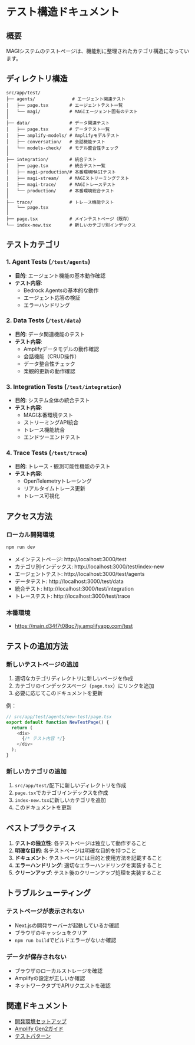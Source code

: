 # テスト構造ドキュメント

## 概要

MAGIシステムのテストページは、機能別に整理されたカテゴリ構造になっています。

## ディレクトリ構造

```
src/app/test/
├── agents/              # エージェント関連テスト
│   ├── page.tsx        # エージェントテスト一覧
│   └── magi/           # MAGIエージェント固有のテスト
│
├── data/               # データ関連テスト
│   ├── page.tsx        # データテスト一覧
│   ├── amplify-models/ # Amplifyモデルテスト
│   ├── conversation/   # 会話機能テスト
│   └── models-check/   # モデル整合性チェック
│
├── integration/        # 統合テスト
│   ├── page.tsx        # 統合テスト一覧
│   ├── magi-production/# 本番環境MAGIテスト
│   ├── magi-stream/    # MAGIストリーミングテスト
│   ├── magi-trace/     # MAGIトレーステスト
│   └── production/     # 本番環境総合テスト
│
├── trace/              # トレース機能テスト
│   └── page.tsx
│
├── page.tsx            # メインテストページ（既存）
└── index-new.tsx       # 新しいカテゴリ別インデックス
```

## テストカテゴリ

### 1. Agent Tests (`/test/agents`)
- **目的**: エージェント機能の基本動作確認
- **テスト内容**:
  - Bedrock Agentsの基本的な動作
  - エージェント応答の検証
  - エラーハンドリング

### 2. Data Tests (`/test/data`)
- **目的**: データ関連機能のテスト
- **テスト内容**:
  - Amplifyデータモデルの動作確認
  - 会話機能（CRUD操作）
  - データ整合性チェック
  - 楽観的更新の動作確認

### 3. Integration Tests (`/test/integration`)
- **目的**: システム全体の統合テスト
- **テスト内容**:
  - MAGI本番環境テスト
  - ストリーミングAPI統合
  - トレース機能統合
  - エンドツーエンドテスト

### 4. Trace Tests (`/test/trace`)
- **目的**: トレース・観測可能性機能のテスト
- **テスト内容**:
  - OpenTelemetryトレーシング
  - リアルタイムトレース更新
  - トレース可視化

## アクセス方法

### ローカル開発環境
```bash
npm run dev
```

- メインテストページ: http://localhost:3000/test
- カテゴリ別インデックス: http://localhost:3000/test/index-new
- エージェントテスト: http://localhost:3000/test/agents
- データテスト: http://localhost:3000/test/data
- 統合テスト: http://localhost:3000/test/integration
- トレーステスト: http://localhost:3000/test/trace

### 本番環境
- https://main.d34f7t08qc7jy.amplifyapp.com/test

## テストの追加方法

### 新しいテストページの追加

1. 適切なカテゴリディレクトリに新しいページを作成
2. カテゴリのインデックスページ（`page.tsx`）にリンクを追加
3. 必要に応じてこのドキュメントを更新

例：
```typescript
// src/app/test/agents/new-test/page.tsx
export default function NewTestPage() {
  return (
    <div>
      {/* テスト内容 */}
    </div>
  );
}
```

### 新しいカテゴリの追加

1. `src/app/test/`配下に新しいディレクトリを作成
2. `page.tsx`でカテゴリインデックスを作成
3. `index-new.tsx`に新しいカテゴリを追加
4. このドキュメントを更新

## ベストプラクティス

1. **テストの独立性**: 各テストページは独立して動作すること
2. **明確な目的**: 各テストページは明確な目的を持つこと
3. **ドキュメント**: テストページには目的と使用方法を記載すること
4. **エラーハンドリング**: 適切なエラーハンドリングを実装すること
5. **クリーンアップ**: テスト後のクリーンアップ処理を実装すること

## トラブルシューティング

### テストページが表示されない
- Next.jsの開発サーバーが起動しているか確認
- ブラウザのキャッシュをクリア
- `npm run build`でビルドエラーがないか確認

### データが保存されない
- ブラウザのローカルストレージを確認
- Amplifyの設定が正しいか確認
- ネットワークタブでAPIリクエストを確認

## 関連ドキュメント

- [開発環境セットアップ](../ENVIRONMENT_SETUP.md)
- [Amplify Gen2ガイド](./learning/03-aws-amplify-gen2.md)
- [テストパターン](./learning/05-mock-data-patterns.md)
